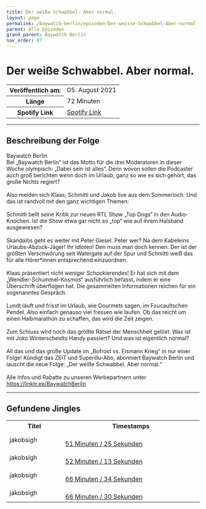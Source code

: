 ```yaml
---
title: Der weiße Schwabbel. Aber normal.
layout: page
permalink: /baywatch-berlin/episoden/Der-weisse-Schwabbel-Aber-normal
parent: Alle Episoden
grand_parent: Baywatch Berlin
nav_order: 87
---
```


# Der weiße Schwabbel. Aber normal.
<table class="resp-table dcf-table dcf-table-responsive dcf-table-bordered dcf-table-striped dcf-w-100%">
                    <tbody>
                        <tr>
                            <th scope="row">Veröffentlich am:</th>
                            <td data-label="Veröffentlich am:">05. August 2021</td>
                        </tr>
                        <tr>
                            <th scope="row">Länge </th>
                            <td data-label="Länge ">72 Minuten</td>
                        </tr><tr>
                                <th scope="row">Spotify Link</th>
                                <td data-label="Spotify Link"><a href="https://open.spotify.com/episode/0htWQe0tP4IfaFo10fSsn4">Spotify Link</a></td>
                            </tr></tbody>
                </table>

***

## Beschreibung der Folge

<div>
Baywatch Berlin <br> Bei „Baywatch Berlin“ ist das Motto für die drei Moderatoren in dieser Woche olympisch: „Dabei sein ist alles“. Denn wovon sollen die Podcaster auch groß berichten wenn doch im Urlaub, ganz so wie es sich gehört, das große Nichts regiert? <br>  <br> Also melden sich Klaas, Schmitti und Jakob live aus dem Sommerloch. Und das ist randvoll mit den ganz wichtigen Themen: <br>  <br> Schmitti bellt seine Kritik zur neuen RTL Show „Top Dogs“ in den Audio-Knochen. Ist die Show etwa gar nicht so „top“ wie auf ihrem Halsband ausgewiesen? <br>  <br> Skandalös geht es weiter mit Peter Giesel. Peter wer? Na dem Kabeleins Urlaubs-Abzock-Jäger! Ihr Idioten! Den muss man doch kennen. Der ist der größten Verschwörung seit Watergate auf der Spur und Schmitti weiß das für alle Hörer*innen entsprechend einzuordnen. <br>  <br> Klaas präsentiert nicht weniger Schockierendes! Er hat sich mit dem „Wendler-Schummel-Kosmos“ ausführlich befasst, indem er eine Überschrift überflogen hat. Die gesammelten Informationen reichen für ein sogenanntes Gespräch. <br>  <br> Lundt läuft und frisst im Urlaub, wie Gourmets sagen, im Foucaultschen Pendel. Also einfach genauso viel fressen wie laufen. Ob das reicht um einen Halbmarathon zu schaffen, das wird die Zeit zeigen. <br>  <br> Zum Schluss wird noch das größte Rätsel der Menschheit gelöst: Was ist mit Joko Winterscheidts Handy passiert? Und was ist eigentlich normal? <br>  <br> All das und das große Update im „Bofrost vs. Eismann Krieg“ in nur einer Folge! Kündigt das ZEIT und Superillu-Abo, abonniert Baywatch Berlin und lauscht die neue Folge: „Der weiße Schwabbel. Aber normal.“ <br>  <br> Alle Infos und Rabatte zu unseren Werbepartnern unter <a href="https://linktr.ee/BaywatchBerlin">https://linktr.ee/BaywatchBerlin</a>  
</div>

***

## Gefundene Jingles

<table style="display: table;">
                                    <tr>
                                        <th class="tableColumnTitle">Titel</th>
                                        <th class="tableColumnTimestamps">Timestamps</th>
                                    </tr>
                                    <tr>
                                <td markdown="span"  class="tableColumnTitle">jakobsigh</td>
                                <td markdown="span" class="tableColumnTimestamps">
                                <br>
                                <a href="https://open.spotify.com/episode/0htWQe0tP4IfaFo10fSsn4?t=3085">
                                51 Minuten / 25 Sekunden</a>
                                </td></tr><tr>
                                <td markdown="span"  class="tableColumnTitle">jakobsigh</td>
                                <td markdown="span" class="tableColumnTimestamps">
                                <br>
                                <a href="https://open.spotify.com/episode/0htWQe0tP4IfaFo10fSsn4?t=3133">
                                52 Minuten / 13 Sekunden</a>
                                </td></tr><tr>
                                <td markdown="span"  class="tableColumnTitle">jakobsigh</td>
                                <td markdown="span" class="tableColumnTimestamps">
                                <br>
                                <a href="https://open.spotify.com/episode/0htWQe0tP4IfaFo10fSsn4?t=3994">
                                66 Minuten / 34 Sekunden</a>
                                </td></tr><tr>
                                <td markdown="span"  class="tableColumnTitle">jakobsigh</td>
                                <td markdown="span" class="tableColumnTimestamps">
                                <br>
                                <a href="https://open.spotify.com/episode/0htWQe0tP4IfaFo10fSsn4?t=3990">
                                66 Minuten / 30 Sekunden</a>
                                </td></tr></table>